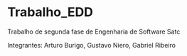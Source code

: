 # Trabalho_EDD

Trabalho de segunda fase de Engenharia de Software Satc 

Integrantes: Arturo Burigo, Gustavo Niero, Gabriel Ribeiro
